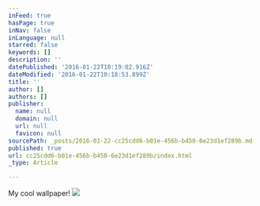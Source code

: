 ```yaml
---
inFeed: true
hasPage: true
inNav: false
inLanguage: null
starred: false
keywords: []
description: ''
datePublished: '2016-01-22T10:19:02.916Z'
dateModified: '2016-01-22T10:18:53.899Z'
title: ''
author: []
authors: []
publisher:
  name: null
  domain: null
  url: null
  favicon: null
sourcePath: _posts/2016-01-22-cc25cdd6-b01e-456b-b450-6e23d1ef289b.md
published: true
url: cc25cdd6-b01e-456b-b450-6e23d1ef289b/index.html
_type: Article

---
```

My cool wallpaper!
![](https://the-grid-user-content.s3-us-west-2.amazonaws.com/c9701487-1c48-4c6e-b1eb-103a3569160c.jpg)